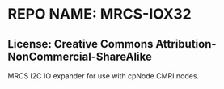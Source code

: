 # REPO NAME: MRCS-IOX32

## License: Creative Commons Attribution-NonCommercial-ShareAlike

MRCS I2C IO expander for use with cpNode CMRI nodes.
